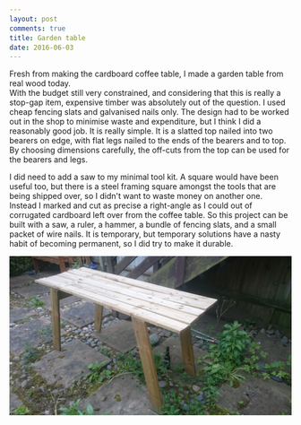 ```yaml
---
layout: post
comments: true
title: Garden table
date: 2016-06-03
---
```

Fresh from making the cardboard coffee table, I made a garden table from real wood today.  
With the budget still very constrained, and considering that this is really a stop-gap item, 
expensive timber was absolutely out of the question.  I used cheap fencing slats and galvanised
nails only.  The design had to be worked out in the shop to minimise waste and expenditure, 
but I think I did a reasonably good job.  It is really simple.  It is a slatted top nailed 
into two bearers on edge, with flat legs nailed to the ends of the bearers and to top.
By choosing dimensions carefully, the off-cuts from the top can be used for the bearers and
legs.

I did need to add a saw to my minimal tool kit.  A square would have been useful too, but
there is a steel framing square amongst the tools that are being shipped over, so I didn't
want to waste money on another one.  Instead I marked and cut as precise a right-angle as I 
could out of corrugated cardboard left over from the coffee table.  So this project can be
built with a saw, a ruler, a hammer, a bundle of fencing slats, and a small packet of wire
nails.  It is temporary, but temporary solutions have a nasty habit of becoming permanent, so
I did try to make it durable.

![Garden table](/assets/DSC_0049.JPG)
